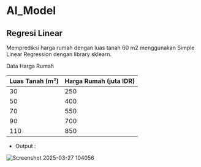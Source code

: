 # AI_Model

## Regresi Linear

Memprediksi harga rumah dengan luas tanah 60 m2 menggunakan Simple Linear Regression dengan library sklearn.

Data Harga Rumah

| Luas Tanah (m²) | Harga Rumah (juta IDR) |
|---------------|----------------|
| 30           | 250            |
| 50           | 400            |
| 70           | 550            |
| 90           | 700            |
| 110          | 850            |

* Output : 

![Screenshot 2025-03-27 104056](https://github.com/user-attachments/assets/27f824e6-eb1d-4d56-82e0-d2364ef46201)


